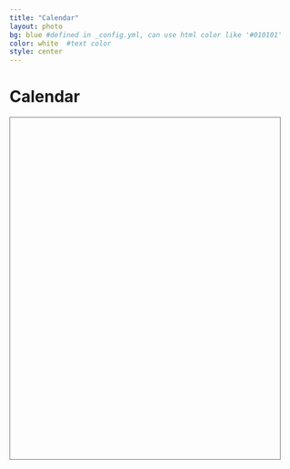 ```yaml
---
title: "Calendar"
layout: photo
bg: blue #defined in _config.yml, can use html color like '#010101'
color: white  #text color
style: center
---
```

# Calendar
<iframe id="calendar-iframe" src="" style=" border:solid 1px #777 " width="475" height="600" frameborder="0" scrolling="no"></iframe>
